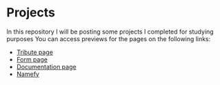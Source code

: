 # Projects 

In this repository I will be posting some projects I completed for studying purposes
You can access previews for the pages on the following links: 

* [Tribute page](https://eloisasmorais.github.io/Tribute%20page/)
* [Form page](https://eloisasmorais.github.io/Form%20survey/) 
* [Documentation page](https://eloisasmorais.github.io/Documentation%20Page/)
* [Namefy](https://eloisasmorais.github.io/Namefy/)
